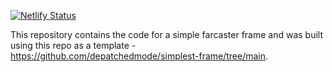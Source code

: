 [![Netlify Status](https://api.netlify.com/api/v1/badges/62ce69dc-2524-4010-b530-c1a7ff0cb724/deploy-status)](https://app.netlify.com/sites/tally-proposals-frame/deploys)

This repository contains the code for a simple farcaster frame and was built using this repo as a template - https://github.com/depatchedmode/simplest-frame/tree/main.